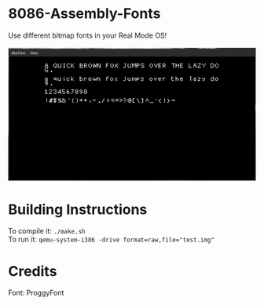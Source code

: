 # 8086-Assembly-Fonts
Use different bitmap fonts in your Real Mode OS! <br /><br />
![running](Screenshot.png)
# Building Instructions
To compile it: `./make.sh` <br />
To run it: `qemu-system-i386 -drive format=raw,file="test.img"`
# Credits
Font: ProggyFont
